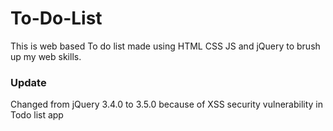 # To-Do-List
This is web based To do list made using HTML CSS JS and jQuery to brush up my web skills.
### Update
Changed from jQuery 3.4.0 to 3.5.0 because of XSS security vulnerability in Todo list app
